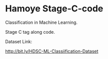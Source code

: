 # Hamoye Stage-C-code
Classification in Machine Learning.

Stage C tag along code.

Dataset Link: 

http://bit.ly/HDSC-ML-Classiification-Dataset
